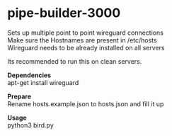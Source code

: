 # pipe-builder-3000

Sets up multiple point to point wireguard connections<br />
Make sure the Hostnames are present in /etc/hosts<br />
Wireguard needs to be already installed on all servers<br />

Its recommended to run this on clean servers.

**Dependencies**<br />
apt-get install wireguard

**Prepare**<br />
Rename hosts.example.json to hosts.json and fill it up

**Usage**<br />
python3 bird.py
